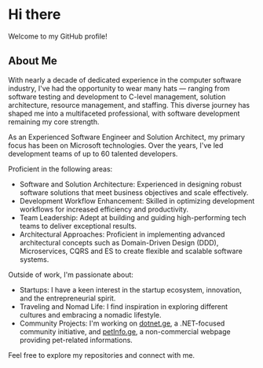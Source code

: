# Hi there

Welcome to my GitHub profile! 

## About Me

With nearly a decade of dedicated experience in the computer software industry, I've had the opportunity to wear many hats — ranging from software testing and development to C-level management, solution architecture, resource management, and staffing. This diverse journey has shaped me into a multifaceted professional, with software development remaining my core strength.

As an Experienced Software Engineer and Solution Architect, my primary focus has been on Microsoft technologies. Over the years, I've led development teams of up to 60 talented developers.

Proficient in the following areas:
* Software and Solution Architecture: Experienced in designing robust software solutions that meet business objectives and scale effectively.
* Development Workflow Enhancement: Skilled in optimizing development workflows for increased efficiency and productivity.
* Team Leadership: Adept at building and guiding high-performing tech teams to deliver exceptional results.
* Architectural Approaches: Proficient in implementing advanced architectural concepts such as Domain-Driven Design (DDD), Microservices, CQRS and ES to create flexible and scalable software systems.

Outside of work, I'm passionate about:
* Startups: I have a keen interest in the startup ecosystem, innovation, and the entrepreneurial spirit.
* Traveling and Nomad Life: I find inspiration in exploring different cultures and embracing a nomadic lifestyle.
* Community Projects: I'm working on [dotnet.ge](https://dotnet.ge/), a .NET-focused community initiative, and [petInfo.ge](https://petinfo.ge/), a non-commercial webpage providing pet-related informations.


Feel free to explore my repositories and connect with me.


